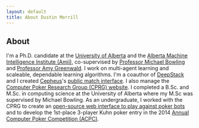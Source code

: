 ```yaml
---
layout: default
title: About Dustin Morrill
---
```

## About

I'm a Ph.D. candidate at the [University of Alberta](https://www.ualberta.ca/) and the [Alberta Machine Intelligence Institute (Amii)](https://www.amii.ca/), co-supervised by [Professor Michael Bowling](https://webdocs.cs.ualberta.ca/~bowling/) and [Professor Amy Greenwald](http://cs.brown.edu/people/faculty/amy/).
I work on multi-agent learning and scaleable, dependable learning algorithms.
I'm a coauthor of [DeepStack](https://www.deepstack.ai) and I created [Cepheus](http://poker.srv.ualberta.ca/)'s [public match interface](http://poker-play.srv.ualberta.ca/).
I also manage the [Computer Poker Research Group (CPRG) website](http://poker.cs.ualberta.ca/).
I completed a B.Sc. and M.Sc. in computing science at the University of Alberta where my M.Sc was supervised by Michael Bowling.
As an undergraduate, I worked with the CPRG to create an [open-source web interface to play against poker bots](https://github.com/dmorrill10/acpc_poker_gui_client) and to develop the 1st-place 3-player Kuhn poker entry in the 2014 [Annual Computer Poker Competition (ACPC)](http://www.computerpokercompetition.org/).
